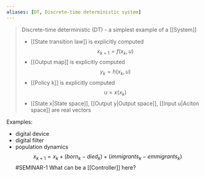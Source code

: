 ```yaml
---
aliases: [DT, Discrete-time deterministic system]
---
```


> Discrete-time deterministic (DT) - a simplest example of a [[System]]
>- [[State transition law]] is explicitly computed 
>$$x_{k+1} = f(x_k, u)$$
>- [[Output map]] is explicitly computed 
>$$y_k = h(x_k, u)$$
>- [[Policy k]] is explicitly computed
$$u = \kappa(x_k)$$
>- [[State x|State space]], [[Output y|Output space]], [[Input u|Aciton space]] are real vectors

Examples:
- digital device
- digital filter
- population dynamics
$$x_{k+1} = x_k + (born_k  - died_k) + (immigrants_k - emmigrants_k)$$
#SEMINAR-1 What can be a [[Controller]] here?